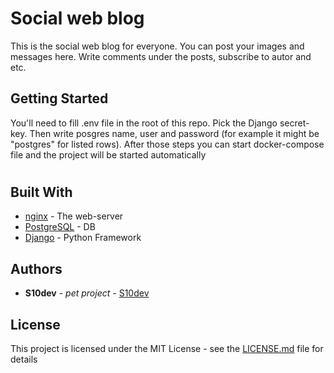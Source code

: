 # Social web blog

This is the social web blog for everyone. You can post your images and messages here. Write comments under the posts, subscribe to autor and etc.

## Getting Started

You'll need to fill .env file in the root of this repo. Pick the Django secret-key. Then write posgres name, user and password (for example it might be "postgres" for listed rows). After those steps you can start docker-compose file and the project will be started automatically

#


## Built With

* [nginx](https://nginx.org/ru/) - The web-server
* [PostgreSQL](https://www.postgresql.org/) - DB
* [Django](https://www.djangoproject.com/) - Python Framework

## Authors

* **S10dev** - *pet project* - [S10dev](https://github.com/s10dev)

## License

This project is licensed under the MIT License - see the [LICENSE.md](LICENSE.md) file for details
